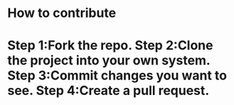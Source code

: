 <h1> How to contribute <h1/>
  Step 1:Fork the repo.
  Step 2:Clone the project into your own system.
  Step 3:Commit changes you want to see.
  Step 4:Create a pull request.
  
